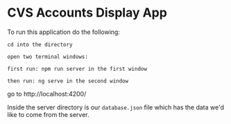 # CVS Accounts Display App
To run this application do the following: 

`cd into the directory
`

`open two terminal windows:
`

`first run: npm run server in the first window
`

`then run: ng serve in the second window
`

go to http://localhost:4200/

Inside the server directory is our `database.json` file which
has the data we'd like to come from the server.
